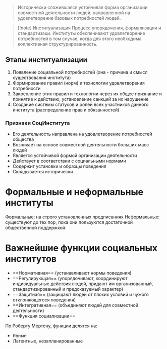> Исторически сложившаяся устойчивая форма организации совместной деятельности людей, направленной на удовлетворение базовых потребностей людей.

>[!note] Институализация
> Процесс упорядочения, формализации и стандартизаци. Институты обеспечивают удовлетворение потребностей в том случае, когда для этого необходима коллективная структурированность.

## Этапы институализации
1. Появление социальной потребностей (она - причина и смысл существования института)
2. Формирование правил (норм) и технологии удовлетворения потребности
3. Закрепление этих правил и технологии через их общее признание и принятие к действию, установление санкций за их нарушение
4. Создание системы статусов и ролей всех участников данного института (распределение прав и обязанностей)

### Признаки СоцИнститута
- Его деятельность направлена на удовлетворение потребностей общества
- Возникает на основе совместной деятельности больших масс людей
- Является устойчивой формой организации деятельности
- Действует в соответствии с социальными нормами
- Содержит установки и образцы поведения
- Складывается исторически

# Формальные и неформальные институты
Формальные: на строго установленных предписаниях
Неформальные: существуют до тех пор, пока они пользуются достаточной общественной поддержкой.

# Важнейшие функции социальных институтов
- ==Нормативная== (устанавливают нормы поведения)
- ==Регулирующая== (упорядочивают, координируют индивидуальные действия людей, придают им организованный, стандартизированный и предсказуемый характер)
- ==Защитная== (защищают людей от плохих условий и чужого отклоняющегося поведения)
- ==Интегративная== (объединяют людей для совместной деятельности)
- ==Функция социализации==

По Роберту Мертону, функции делятся на:
- Явные
- Латентные, незапланированные